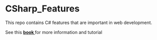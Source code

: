 # CSharp_Features
This repo contains C# features that are important in web development. 

<p>See this <strong><a href="https://books.google.com/books?id=iEQWDQAAQBAJ&printsec=frontcover&dq=Pro+ASP.NET+Core+MVC&hl=en&sa=X&ved=0ahUKEwj86rPazqXiAhVIA6wKHUEgCJkQ6AEIKDAA#v=onepage&q=Pro%20ASP.NET%20Core%20MVC&f=false">book </a></strong>
for more information and tutorial </p>
